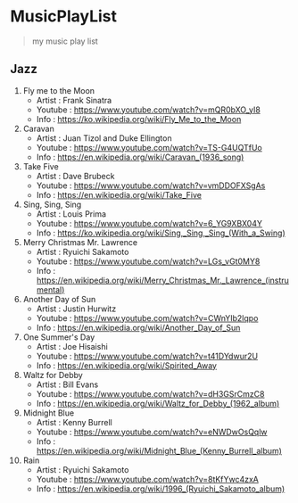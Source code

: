 # MusicPlayList
> my music play list

## Jazz
1. Fly me to the Moon
    - Artist : Frank Sinatra
    - Youtube : https://www.youtube.com/watch?v=mQR0bXO_yI8
    - Info : https://ko.wikipedia.org/wiki/Fly_Me_to_the_Moon
2. Caravan
    - Artist : Juan Tizol and Duke Ellington
    - Youtube : https://www.youtube.com/watch?v=TS-G4UQTfUo
    - Info : https://en.wikipedia.org/wiki/Caravan_(1936_song) 
3. Take Five
    - Artist : Dave Brubeck
    - Youtube : https://www.youtube.com/watch?v=vmDDOFXSgAs
    - Info : https://en.wikipedia.org/wiki/Take_Five
4. Sing, Sing, Sing
    - Artist : Louis Prima
    - Youtube : https://www.youtube.com/watch?v=6_YG9XBX04Y
    - Info : https://ko.wikipedia.org/wiki/Sing,_Sing,_Sing_(With_a_Swing)
5. Merry Christmas Mr. Lawrence
    - Artist : Ryuichi Sakamoto
    - Youtube : https://www.youtube.com/watch?v=LGs_vGt0MY8
    - Info : https://en.wikipedia.org/wiki/Merry_Christmas_Mr._Lawrence_(instrumental)
6. Another Day of Sun
    - Artist : Justin Hurwitz
    - Youtube : https://www.youtube.com/watch?v=CWnYIb2lqpo
    - Info : https://en.wikipedia.org/wiki/Another_Day_of_Sun
7. One Summer's Day
    - Artist : Joe Hisaishi
    - Youtube : https://www.youtube.com/watch?v=t41DYdwur2U
    - Info : https://en.wikipedia.org/wiki/Spirited_Away
8. Waltz for Debby
    - Artist : Bill Evans
    - Youtube : https://www.youtube.com/watch?v=dH3GSrCmzC8
    - Info : https://en.wikipedia.org/wiki/Waltz_for_Debby_(1962_album)
9. Midnight Blue
    - Artist : Kenny Burrell
    - Youtube : https://www.youtube.com/watch?v=eNWDwOsQqlw
    - Info : https://en.wikipedia.org/wiki/Midnight_Blue_(Kenny_Burrell_album)
10. Rain
    - Artist : Ryuichi Sakamoto
    - Youtube : https://www.youtube.com/watch?v=8tKfYwc4zxA
    - Info : https://en.wikipedia.org/wiki/1996_(Ryuichi_Sakamoto_album)
